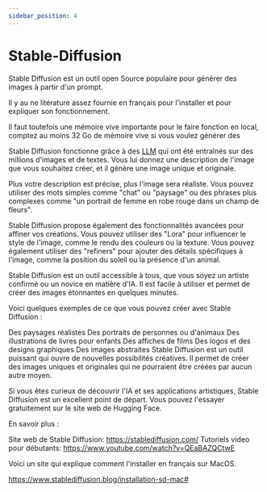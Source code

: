 ```yaml
---
sidebar_position: 4
---
```



# Stable-Diffusion

Stable Diffusion est un outil open Source populaire pour générer des images à partir d'un prompt.

Il y au ne litérature assez fournie en français pour l'installer et pour expliquer son fonctionnement.

Il faut toutefois une mémoire vive importante pour le faire fonction en local, comptez au moins 32 Go de mémoire vive si vous voulez générer des 

Stable Diffusion fonctionne grâce à des [LLM](/docs/installation/En-savoir-plus/glossaire#LLM) qui ont été entraînés sur des millions d'images et de textes. Vous lui donnez une description de l'image que vous souhaitez créer, et il génère une image unique et originale.

Plus votre description est précise, plus l'image sera réaliste. Vous pouvez utiliser des mots simples comme "chat" ou "paysage" ou des phrases plus complexes comme "un portrait de femme en robe rouge dans un champ de fleurs".

Stable Diffusion propose également des fonctionnalités avancées pour affiner vos créations. Vous pouvez utiliser des "Lora" pour influencer le style de l'image, comme le rendu des couleurs ou la texture. Vous pouvez également utiliser des "refiners" pour ajouter des détails spécifiques à l'image, comme la position du soleil ou la présence d'un animal.

Stable Diffusion est un outil accessible à tous, que vous soyez un artiste confirmé ou un novice en matière d'IA. Il est facile à utiliser et permet de créer des images étonnantes en quelques minutes.

Voici quelques exemples de ce que vous pouvez créer avec Stable Diffusion :

Des paysages réalistes
Des portraits de personnes ou d'animaux
Des illustrations de livres pour enfants
Des affiches de films
Des logos et des designs graphiques
Des images abstraites
Stable Diffusion est un outil puissant qui ouvre de nouvelles possibilités créatives. Il permet de créer des images uniques et originales qui ne pourraient être créées par aucun autre moyen.

Si vous êtes curieux de découvrir l'IA et ses applications artistiques, Stable Diffusion est un excellent point de départ. Vous pouvez l'essayer gratuitement sur le site web de Hugging Face.

En savoir plus :

Site web de Stable Diffusion: https://stablediffusion.com/
Tutoriels video pour débutants: https://www.youtube.com/watch?v=QEaBAZQCtwE

Voici un site qui explique comment l'installer en français sur MacOS.

https://www.stablediffusion.blog/installation-sd-mac#